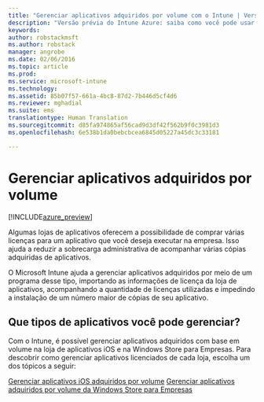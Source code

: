 ```yaml
---
title: "Gerenciar aplicativos adquiridos por volume com o Intune | Versão prévia do Intune Azure | Microsoft Docs"
description: "Versão prévia do Intune Azure: saiba como você pode usar o Intune para gerenciar e monitorar o uso de aplicativos adquiridos por volume das lojas."
keywords: 
author: robstackmsft
ms.author: robstack
manager: angrobe
ms.date: 02/06/2016
ms.topic: article
ms.prod: 
ms.service: microsoft-intune
ms.technology: 
ms.assetid: 85b07f57-661a-4bc8-87d2-7b446d5cf4d6
ms.reviewer: mghadial
ms.suite: ems
translationtype: Human Translation
ms.sourcegitcommit: d85fa974865af56cad9d3df42f562b9f0c3981d3
ms.openlocfilehash: 6e538b1da0bebcbcea6845d05227a45dc3c33181

---
```


# <a name="manage-volume-purchased-apps"></a>Gerenciar aplicativos adquiridos por volume

[!INCLUDE[azure_preview](../includes/azure_preview.md)]

Algumas lojas de aplicativos oferecem a possibilidade de comprar várias licenças para um aplicativo que você deseja executar na empresa. Isso ajuda a reduzir a sobrecarga administrativa de acompanhar várias cópias adquiridas de aplicativos.

O Microsoft Intune ajuda a gerenciar aplicativos adquiridos por meio de um programa desse tipo, importando as informações de licença da loja de aplicativos, acompanhando a quantidade de licenças utilizadas e impedindo a instalação de um número maior de cópias de seu aplicativo.

## <a name="which-types-of-apps-can-you-manage"></a>Que tipos de aplicativos você pode gerenciar?

Com o Intune, é possível gerenciar aplicativos adquiridos com base em volume na loja de aplicativos iOS e na Windows Store para Empresas. Para descobrir como gerenciar aplicativos licenciados de cada loja, escolha um dos tópicos a seguir:

[Gerenciar aplicativos iOS adquiridos por volume](ios-vpp-apps.md)
[Gerenciar aplicativos adquiridos por volume da Windows Store para Empresas](wsfb-apps.md)



<!--HONumber=Feb17_HO1-->


